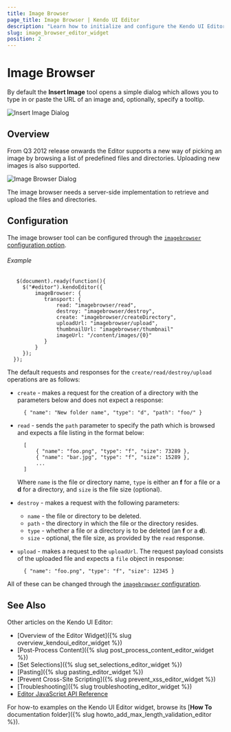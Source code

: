 ```yaml
---
title: Image Browser
page_title: Image Browser | Kendo UI Editor
description: "Learn how to initialize and configure the Kendo UI Editor widget."
slug: image_browser_editor_widget
position: 2
---
```


# Image Browser

By default the **Insert Image** tool opens a simple dialog which allows you to type in or paste the URL of an image and, optionally, specify a tooltip.

![Insert Image Dialog](/controls/editors/editor/editor-insert-image.png)

## Overview

From Q3 2012 release onwards the Editor supports a new way of picking an image by browsing a list of predefined files and directories. Uploading new images is also supported.

![Image Browser Dialog](/controls/editors/editor/editor-image-browser.png)

The image browser needs a server-side implementation to retrieve and upload the files and directories.

## Configuration

The image browser tool can be configured through the [`imagebrowser` configuration option](/api/javascript/ui/editor#configuration-imageBrowser).

###### Example

       $(document).ready(function(){
         $("#editor").kendoEditor({
             imageBrowser: {
                transport: {
                    read: "imagebrowser/read",
                    destroy: "imagebrowser/destroy",
                    create: "imagebrowser/createDirectory",
                    uploadUrl: "imagebrowser/upload",
                    thumbnailUrl: "imagebrowser/thumbnail"
                    imageUrl: "/content/images/{0}"
                }
             }
         });
      });

The default requests and responses for the `create/read/destroy/upload` operations are as follows:

- `create` - makes a request for the creation of a directory with the parameters below and does not expect a response:

        { "name": "New folder name", "type": "d", "path": "foo/" }

- `read` - sends the `path` parameter to specify the path which is browsed and expects a file listing in the format below:

        [
            { "name": "foo.png", "type": "f", "size": 73289 },
            { "name": "bar.jpg", "type": "f", "size": 15289 },
            ...
        ]

    Where `name` is the file or directory name, `type` is either an **f** for a file or a **d** for a directory, and `size` is the file size (optional).

- `destroy` - makes a request with the following parameters:

    - `name` - the file or directory to be deleted.
    - `path` - the directory in which the file or the directory resides.
    - `type` - whether a file or a directory is to be deleted (an **f** or a **d**).
    - `size` - optional, the file size, as provided by the `read` response.

- `upload` - makes a request to the `uploadUrl`. The request payload consists of the uploaded file and expects a `file` object in response:

        { "name": "foo.png", "type": "f", "size": 12345 }

All of these can be changed through the [`imagebrowser` configuration](/api/javascript/ui/editor#configuration-imageBrowser).

## See Also

Other articles on the Kendo UI Editor:

* [Overview of the Editor Widget]({% slug overview_kendoui_editor_widget %})
* [Post-Process Content]({% slug post_process_content_editor_widget %})
* [Set Selections]({% slug set_selections_editor_widget %})
* [Pasting]({% slug pasting_editor_widget %})
* [Prevent Cross-Site Scripting]({% slug prevent_xss_editor_widget %})
* [Troubleshooting]({% slug troubleshooting_editor_widget %})
* [Editor JavaScript API Reference](/api/javascript/ui/editor)

For how-to examples on the Kendo UI Editor widget, browse its [**How To** documentation folder]({% slug howto_add_max_length_validation_editor %}).
